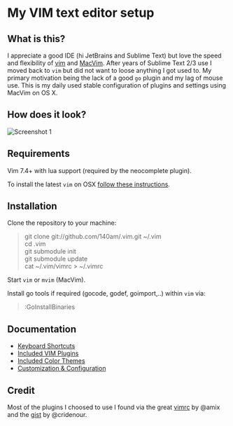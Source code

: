 # My VIM text editor setup

## What is this?

I appreciate a good IDE (hi JetBrains and Sublime Text) but love the speed and flexibility of [vim](http://www.vim.org/) and [MacVim](https://github.com/macvim-dev/macvim). After years of Sublime Text 2/3 use I moved back to `vim` but did not want to loose anything I got used to. My primary motivation being the lack of a good `go` plugin and my lag of mouse use. This is my daily used stable configuration of plugins and settings using MacVim on OS X.

## How does it look?

![Screenshot 1](http://get.140.am/i/iIaAUTiMJM_TxcFqKf-lQWS56rtgGI0qxkgE6IVpEDk.png)

## Requirements

Vim 7.4+ with lua support (required by the neocomplete plugin).

To install the latest `vim` on OSX [follow these instructions](https://github.com/140am/.vim/wiki/Installing-VIM).

## Installation

Clone the repository to your machine:

> git clone git://github.com/140am/.vim.git ~/.vim  
> cd .vim  
> git submodule init  
> git submodule update  
> cat ~/.vim/vimrc > ~/.vimrc

Start `vim` or `mvim` (MacVim).

Install go tools if required (gocode, godef, goimport,..) within `vim` via:

> :GoInstallBinaries

## Documentation
- [Keyboard Shortcuts](https://github.com/140am/.vim/wiki/Keyboard-Shortcuts)
- [Included VIM Plugins](https://github.com/140am/.vim/wiki/Plugins)
- [Included Color Themes](https://github.com/140am/.vim/wiki/Color-Themes)
- [Customization & Configuration](https://github.com/140am/.vim/wiki/Customization)

## Credit

Most of the plugins I choosed to use I found via the great [vimrc](https://github.com/amix/vimrc) by @amix and the [gist](https://gist.github.com/cridenour/74e7635275331d5afa6b) by @cridenour.
